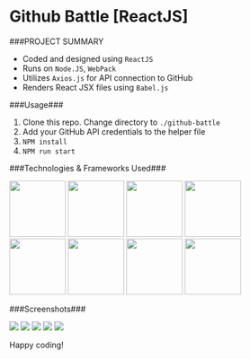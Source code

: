 # Github Battle [ReactJS]

###PROJECT SUMMARY

* Coded and designed using `ReactJS`
* Runs on `Node.JS`, `WebPack`
* Utilizes `Axios.js` for API connection to GitHub
* Renders React JSX files using `Babel.js`

###Usage###

1. Clone this repo. Change directory to `./github-battle`
2. Add your GitHub API credentials to the helper file
3. `NPM install`
4. `NPM run start`

###Technologies & Frameworks Used###

<img src="http://baronkwan.github.io/assets/images/projects/logo/logo-react.png" width="100px">
<img src="http://baronkwan.github.io/assets/images/projects/logo/logo-babel.png" width="100px">
<img src="http://baronkwan.github.io/assets/images/projects/logo/logo-webpack.png" width="100px">
<img src="http://baronkwan.github.io/assets/images/projects/logo/logo-npm.png" width="100px">
<img src="http://baronkwan.github.io/assets/images/projects/logo/logo-css3.png" width="100px">
<img src="http://baronkwan.github.io/assets/images/projects/logo/logo-html5.png" width="100px">
<img src="http://baronkwan.github.io/assets/images/projects/logo/logo-javascript.png" width="100px">
<img src="http://baronkwan.github.io/assets/images/projects/logo/logo-json-api.png" width="100px">

###Screenshots###

<img src="http://baronkwan.github.io/assets/images/projects/screenshots/github_battle-1.png" />

<img src="http://baronkwan.github.io/assets/images/projects/screenshots/github_battle-2.png" />

<img src="http://baronkwan.github.io/assets/images/projects/screenshots/github_battle-3.png" />

<img src="http://baronkwan.github.io/assets/images/projects/screenshots/github_battle-4.png" />

<img src="http://baronkwan.github.io/assets/images/projects/screenshots/github_battle-5.png" />

Happy coding!
